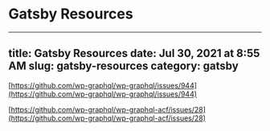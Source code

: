 # Gatsby Resources

---
title: Gatsby Resources
date: Jul 30, 2021 at 8:55 AM
slug: gatsby-resources
category: gatsby
---

[https://github.com/wp-graphql/wp-graphql/issues/944](https://github.com/wp-graphql/wp-graphql/issues/944)

[https://github.com/wp-graphql/wp-graphql-acf/issues/28](https://github.com/wp-graphql/wp-graphql-acf/issues/28)